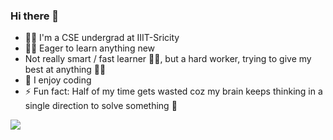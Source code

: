 ### Hi there 👋

- 👩‍💻 I'm a CSE undergrad at IIIT-Sricity
- 👩‍🔬 Eager to learn anything new
- Not really smart / fast learner 🤷‍♀️, but a hard worker, trying to give my best at anything 🙆‍♀️
- 🤖 I enjoy coding
- ⚡ Fun fact: Half of my time gets wasted coz my brain keeps thinking in a single direction to solve something 🤧 

<img src="https://github-readme-stats.vercel.app/api?username=swathi-vennela&&show_icons=true&title_color=ffffff&icon_color=bb2acf&text_color=daf7dc&bg_color=151515">


<!--
**swathi-vennela/swathi-vennela** is a ✨ _special_ ✨ repository because its `README.md` (this file) appears on your GitHub profile.

Here are some ideas to get you started:

- 🔭 I’m currently working on ...
- 🌱 I’m currently learning ...
- 👯 I’m looking to collaborate on ...
- 🤔 I’m looking for help with ...
- 💬 Ask me about ...
- 📫 How to reach me: ...
- 😄 Pronouns: ...
- ⚡ Fun fact: ...
-->
